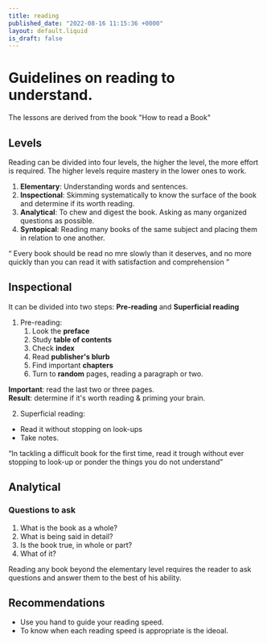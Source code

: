 ```yaml
---
title: reading
published_date: "2022-08-16 11:15:36 +0000"
layout: default.liquid
is_draft: false
---
```


# Guidelines on reading to understand.

The lessons are derived from the book "How to read a Book"
 
## Levels

 Reading can be divided into four levels, the higher the level, the more effort is required. The higher levels require mastery in the lower ones to work.

 1. **Elementary**: Understanding words and sentences.
 2. **Inspectional**: Skimming systematically to know the surface of the book and determine if its worth reading. 
 3. **Analytical**: To chew and digest the book. Asking as many organized questions as possible.  
 4. **Syntopical**: Reading many books of the same subject and placing them in relation to one another. 

<q> Every book should be read no mre slowly than it deserves, and no more quickly than you can read it with satisfaction and comprehension </q>

## Inspectional

It can be divided into two steps: **Pre-reading** and **Superficial reading** 

1. Pre-reading:
    1. Look the **preface** 
    2. Study **table of contents** 
    3. Check **index**
    4. Read **publisher's blurb**
    5. Find important **chapters**
    6. Turn to **random** pages, reading a paragraph or two.

**Important**: read the last two or three pages.<br>
**Result**: determine if it's worth reading & priming your brain.

2. Superficial reading: 
  - Read it without stopping on look-ups
  - Take notes.

<q>In tackling a difficult book for the first time, read it trough without ever stopping to look-up or ponder the things you do not understand</q>

## Analytical

### Questions to ask

1. What is the book as a whole?
2. What is being said in detail?
3. Is the book true, in whole or part?
4. What of it?

Reading any book beyond the elementary level requires the reader to ask questions and answer them to the best of his ability.

## Recommendations

- Use you hand to guide your reading speed.
- To know when each reading speed is appropriate is the ideoal.



